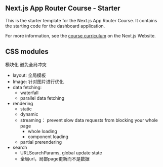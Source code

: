 ## Next.js App Router Course - Starter

This is the starter template for the Next.js App Router Course. It contains the starting code for the dashboard application.

For more information, see the [course curriculum](https://nextjs.org/learn) on the Next.js Website.


## CSS modules

模块化 避免全局冲突

- layout: 全局模板
- Image: 针对图片进行优化
- data fetching:
    - waterfall
    - parallel data fetching
- rendering
    - static
    - dynamic
    - streaming： prevent slow data requests from blocking your whole page
        - whole loading
        - component loading
    - partial prerendering
- search
    - URLSearchParams, global update state
    - 全局url，局部page更新而不是数据